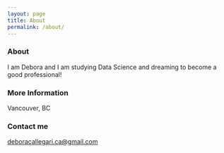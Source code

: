 ```yaml
---
layout: page
title: About
permalink: /about/
---
```


### About 

I am Debora and I am studying Data Science and dreaming to become a good professional!

### More Information

Vancouver, BC

### Contact me

[deboracallegari.ca@gmail.com](mailto:deboracallegari.ca@gmail.com)
